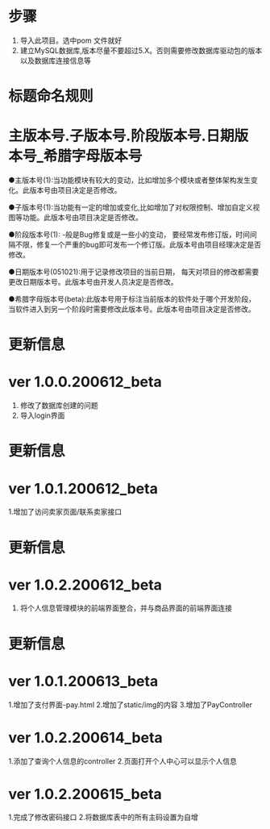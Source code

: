 # 步骤
1. 导入此项目。选中pom 文件就好
2. 建立MySQL数据库,版本尽量不要超过5.X。否则需要修改数据库驱动包的版本以及数据库连接信息等


# 标题命名规则
# 主版本号.子版本号.阶段版本号.日期版本号_希腊字母版本号
●主版本号(1):当功能模块有较大的变动，比如增加多个模块或者整体架构发生变化。此版本号由项目决定是否修改。

●子版本号(1):当功能有一定的增加或变化,比如增加了对权限控制、增加自定义视图等功能。此版本号由项目决定是否修改。

●阶段版本号(1): -般是Bug修复或是一些小的变动， 要经常发布修订版，时间间隔不限，修复一个严重的bug即可发布一个修订版。此版本号由项目经理决定是否修改。

●日期版本号(051021):用于记录修改项目的当前日期， 每天对项目的修改都需要更改日期版本号。此版本号由开发人员决定是否修改。

●希腊字母版本号(beta):此版本号用于标注当前版本的软件处于哪个开发阶段，当软件进入到另一个阶段时需要修改此版本号。此版本号由项目决定是否修改。


# 更新信息
# ver 1.0.0.200612_beta
1. 修改了数据库创建的问题
2. 导入login界面
# 更新信息
# ver 1.0.1.200612_beta
1.增加了访问卖家页面/联系卖家接口
# 更新信息
# ver 1.0.2.200612_beta
1.  将个人信息管理模块的前端界面整合，并与商品界面的前端界面连接
# 更新信息
# ver 1.0.1.200613_beta
1.增加了支付界面-pay.html
2.增加了static/img的内容
3.增加了PayController
# ver 1.0.2.200614_beta
1.添加了查询个人信息的controller
2.页面打开个人中心可以显示个人信息
# ver 1.0.2.200615_beta
1.完成了修改密码接口
2.将数据库表中的所有主码设置为自增